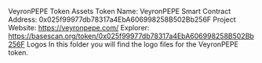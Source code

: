 VeyronPEPE Token Assets
Token Name: VeyronPEPE
Smart Contract Address: 0x025f99977db78317a4EbA606998258B502Bb256F
Project Website: https://veyronpepe.com/
Explorer: https://basescan.org/token/0x025f99977db78317a4EbA606998258B502Bb256F
Logos
In this folder you will find the logo files for the VeyronPEPE token.
